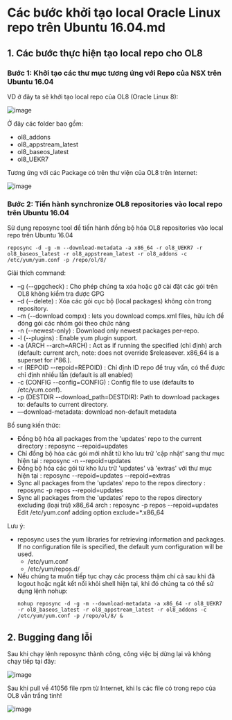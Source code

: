 # Các bước khởi tạo local Oracle Linux repo trên Ubuntu 16.04.md

## 1. Các bước thực hiện tạo local repo cho OL8

### Bước 1: Khởi tạo các thư mục tương ứng với Repo của NSX trên Ubuntu 16.04

VD ở đây ta sẽ khởi tạo local repo của OL8 (Oracle Linux 8):

![image](https://user-images.githubusercontent.com/75653012/208012722-d673dd3b-0d67-41d4-b703-d85c70f48044.png)

Ở đây các folder bao gồm:
- ol8_addons
- ol8_appstream_latest
- ol8_baseos_latest
- ol8_UEKR7

Tương ứng với các Package có trên thư viện của OL8 trên Internet:

![image](https://user-images.githubusercontent.com/75653012/208013178-cafc9641-424b-4d2a-80f8-2d0aef7a9097.png)

### Bước 2: Tiến hành synchronize OL8 repositories vào local repo trên Ubuntu 16.04

Sử dụng reposync tool để tiến hành đồng bộ hóa OL8 repositories vào local repo trên Ubuntu 16.04

```
reposync -d -g -m --download-metadata -a x86_64 -r ol8_UEKR7 -r ol8_baseos_latest -r ol8_appstream_latest -r ol8_addons -c /etc/yum/yum.conf -p /repo/ol/8/
```

Giải thích command:

- –g (--gpgcheck)       : Cho phép chúng ta xóa hoặc gỡ cài đặt các gói trên OL8 không kiểm tra được GPG
- –d (--delete)         : Xóa các gói cục bộ (local packages) không còn trong repository.
- –m (--download compx) : lets you download comps.xml files, hữu ích để đóng gói các nhóm gói theo chức năng
- -n (--newest-only)    : Download only newest packages per-repo.
- -l (--plugins)        : Enable yum plugin support.
- -a (ARCH --arch=ARCH) : Act as if running the specified (chỉ định) arch (default: current arch, note: does not override $releasever. x86_64 is a superset for i*86.).
- -r (REPOID --repoid=REPOID)         : Chỉ định ID repo để truy vấn, có thể được chỉ định nhiều lần (default is all enabled)
- -c (CONFIG --config=CONFIG)         : Config file to use (defaults to /etc/yum.conf).
- -p (DESTDIR --download_path=DESTDIR): Path to download packages to: defaults to current directory.
- ––download-metadata: download non-default metadata

Bổ sung kiến thức:

- Đồng bộ hóa all packages from the 'updates' repo to the current directory                          : reposync --repoid=updates
- Chỉ đồng bộ hóa các gói mới nhất từ kho lưu trữ 'cập nhật' sang thư mục hiện tại                   : reposync -n --repoid=updates
- Đồng bộ hóa các gói từ kho lưu trữ 'updates' và 'extras' với thư mục hiện tại                      : reposync --repoid=updates --repoid=extras
- Sync all packages from the 'updates' repo to the repos directory                                   : reposync -p repos --repoid=updates
- Sync all packages from the 'updates' repo to the repos directory excluding (loại trừ) x86_64 arch  : reposync -p repos --repoid=updates
  Edit /etc/yum.conf adding option exclude=*.x86_64
  
Lưu ý: 
- reposync uses the yum libraries for retrieving information and packages. If no configuration file is specified, the default yum configuration will be used.
  - /etc/yum.conf
  - /etc/yum/repos.d/
-  Nếu chúng ta muốn tiếp tục chạy các process thậm chí cả sau khi đã logout hoặc ngắt kết nối khỏi shell hiện tại, khi đó chúng ta có thể sử dụng lệnh nohup:
   ```
   nohup reposync -d -g -m --download-metadata -a x86_64 -r ol8_UEKR7 -r ol8_baseos_latest -r ol8_appstream_latest -r ol8_addons -c /etc/yum/yum.conf -p /repo/ol/8/ &
   ```

## 2. Bugging đang lỗi 

Sau khi chạy lệnh reposync thành công, công việc bị dừng lại và không chạy tiếp tại đây:

![image](https://user-images.githubusercontent.com/75653012/208014849-3d0a91b8-94cf-4c34-ae86-aa3add0e3cd6.png)

Sau khi pull về 41056 file rpm từ Internet, khi ls các file có trong repo của OL8 vẫn trắng tinh!

![image](https://user-images.githubusercontent.com/75653012/208015060-1184d43e-aeef-4409-82cd-1f1314dd73f3.png)
